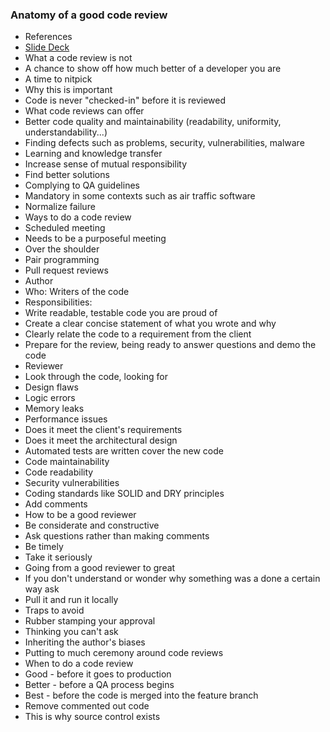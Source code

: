 ### Anatomy of a good code review
* References
 * [Slide Deck](https://github.com/eagroom/That_2021_CodeReview)
* What a code review is not
 * A chance to show off how much better of a developer you are
 * A time to nitpick
* Why this is important
 * Code is never "checked-in" before it is reviewed
* What code reviews can offer
 * Better code quality and maintainability (readability, uniformity, understandability...)
 * Finding defects such as problems, security, vulnerabilities, malware
 * Learning and knowledge transfer
 * Increase sense of mutual responsibility
 * Find better solutions
 * Complying to QA guidelines
  * Mandatory in some contexts such as air traffic software
 * Normalize failure
* Ways to do a code review
 * Scheduled meeting
  * Needs to be a purposeful meeting
 * Over the shoulder
 * Pair programming
 * Pull request reviews
* Author
 * Who: Writers of the code
 * Responsibilities:
  * Write readable, testable code you are proud of
  * Create a clear concise statement of what you wrote and why
  * Clearly relate the code to a requirement from the client
  * Prepare for the review, being ready to answer questions and demo the code
* Reviewer
 * Look through the code, looking for
  * Design flaws
  * Logic errors
  * Memory leaks
  * Performance issues
  * Does it meet the client's requirements
  * Does it meet the architectural design
  * Automated tests are written cover the new code
  * Code maintainability
  * Code readability
  * Security vulnerabilities
  * Coding standards like SOLID and DRY principles
 * Add comments
* How to be a good reviewer
 * Be considerate and constructive
 * Ask questions rather than making comments
 * Be timely
 * Take it seriously
* Going from a good reviewer to great
 * If you don't understand or wonder why something was a done a certain way ask
 * Pull it and run it locally
* Traps to avoid
 * Rubber stamping your approval
 * Thinking you can't ask
 * Inheriting the author's biases
 * Putting to much ceremony around code reviews
* When to do a code review
 * Good - before it goes to production
 * Better - before a QA process begins
 * Best - before the code is merged into the feature branch
* Remove commented out code
 * This is why source control exists
